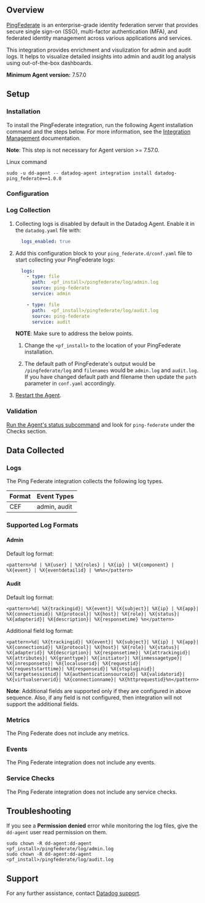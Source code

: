 ## Overview

[PingFederate][3] is an enterprise-grade identity federation server that provides secure single sign-on (SSO), multi-factor authentication (MFA), and federated identity management across various applications and services.


This integration provides enrichment and visulization for admin and audit logs. It helps to visualize detailed insights into admin and audit log analysis using out-of-the-box dashboards.

**Minimum Agent version:** 7.57.0

## Setup

### Installation

To install the PingFederate integration, run the following Agent installation command and the steps below. For more information, see the [Integration Management][4] documentation.

**Note**: This step is not necessary for Agent version >= 7.57.0.

Linux command
  ```shell
  sudo -u dd-agent -- datadog-agent integration install datadog-ping_federate==1.0.0
  ```


### Configuration

### Log Collection

1. Collecting logs is disabled by default in the Datadog Agent. Enable it in the `datadog.yaml` file with:

    ```yaml
      logs_enabled: true
    ```

2. Add this configuration block to your `ping_federate.d/conf.yaml` file to start collecting your PingFederate logs:

    ```yaml
      logs:
        - type: file
          path:  <pf_install>/pingfederate/log/admin.log
          source: ping-federate
          service: admin

        - type: file
          path:  <pf_install>/pingfederate/log/audit.log
          source: ping-federate
          service: audit
    ```

    **NOTE**: Make sure to address the below points.

    1. Change the `<pf_install>` to the location of your PingFederate installation.

    2. The default path of PingFederate's output would be `/pingfederate/log` and `filenames` would be `admin.log` and `audit.log`. If you have changed default path and filename then update the `path` parameter in `conf.yaml` accordingly.


3. [Restart the Agent][2].
### Validation

[Run the Agent's status subcommand][5] and look for `ping-federate` under the Checks section.

## Data Collected

### Logs

The Ping Federate integration collects the following log types.

| Format     | Event Types    |
| ---------  | -------------- |
| CEF | admin, audit|

### Supported Log Formats

#### Admin
Default log format: 

```
<pattern>%d | %X{user} | %X{roles} | %X{ip} | %X{component} | %X{event} | %X{eventdetailid} | %m%n</pattern>
```

#### Audit
Default log format: 

```
<pattern>%d| %X{trackingid}| %X{event}| %X{subject}| %X{ip} | %X{app}| %X{connectionid}| %X{protocol}| %X{host}| %X{role}| %X{status}| %X{adapterid}| %X{description}| %X{responsetime} %n</pattern>
```

Additional field log format: 

```
<pattern>%d| %X{trackingid}| %X{event}| %X{subject}| %X{ip} | %X{app}| %X{connectionid}| %X{protocol}| %X{host}| %X{role}| %X{status}| %X{adapterid}| %X{description}| %X{responsetime}| %X{attrackingid}| %X{attributes}| %X{granttype}| %X{initiator}| %X{inmessagetype}| %X{inresponseto}| %X{localuserid}| %X{requestid}| %X{requeststarttime}| %X{responseid}| %X{stspluginid}| %X{targetsessionid}| %X{authenticationsourceid}| %X{validatorid}| %X{virtualserverid}| %X{connectionname}| %X{httprequestid}%n</pattern>
```


**Note**: Additional fields are supported only if they are configured in above sequence. Also, if any field is not configured, then integration will not support the additional fields.

### Metrics

The Ping Federate does not include any metrics.

### Events

The Ping Federate integration does not include any events.

### Service Checks

The Ping Federate integration does not include any service checks.

## Troubleshooting

If you see a **Permission denied** error while monitoring the log files, give the `dd-agent` user read permission on them.

  ```shell
  sudo chown -R dd-agent:dd-agent <pf_install>/pingfederate/log/admin.log
  sudo chown -R dd-agent:dd-agent <pf_install>/pingfederate/log/audit.log
  ```
## Support

For any further assistance, contact [Datadog support][1].

[1]: https://docs.datadoghq.com/help/
[2]: https://docs.datadoghq.com/agent/guide/agent-commands/#start-stop-and-restart-the-agent
[3]: https://docs.pingidentity.com/r/en-us/pingfederate-112/pf_pingfederate_landing_page
[4]: https://docs.datadoghq.com/agent/guide/integration-management/?tab=linux#install
[5]: https://docs.datadoghq.com/agent/guide/agent-commands/#agent-status-and-information
